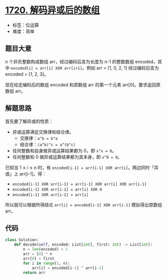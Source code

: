 # [1720. 解码异或后的数组](https://leetcode-cn.com/problems/decode-xored-array/)

- 标签：位运算
- 难度：简单

## 题目大意

n 个非负整数构成数组 arr，经过编码后变为长度为 n-1 的整数数组 encoded，其中 `encoded[i] = arr[i] XOR arr[i+1]`。例如 arr = [1, 0, 2, 1] 经过编码后变为 encoded = [1, 2, 3]。

现在给定编码后的数组 encoded 和原数组 arr 的第一个元素 arr[0]。要求返回原数组 arr。

## 解题思路

首先要了解异或的性质：

- 异或运算满足交换律和结合律。
  - 交换律：`a^b = b^a`
  - 结合律：`(a^b)^c = a^(b^c)`
- 任何整数和自身做异或运算结果都为 0，即 `x^x = 0`。
- 任何整数和 0 做异或运算结果都为其本身，即 `x^0 = 0`。

已知当 $1 \le i \le n$ 时，有 `encoded[i-1] = arr[i-1] XOR arr[i]`。两边同时「异或」上 arr[i-1]。得：

- `encoded[i-1] XOR arr[i-1] = arr[i-1] XOR arr[i] XOR arr[i-1]`
- `encoded[i-1] XOR arr[i-1] = arr[i] XOR 0`
- `encoded[i-1] XOR arr[i-1] = arr[i]`

所以就可以根据所得结论 `arr[i] = encoded[i-1] XOR arr[i-1]` 模拟得出原数组 arr。

## 代码

```Python
class Solution:
    def decode(self, encoded: List[int], first: int) -> List[int]:
        n = len(encoded) + 1
        arr = [0] * n
        arr[0] = first
        for i in range(1, n):
            arr[i] = encoded[i-1] ^ arr[i-1]
        return arr
```

